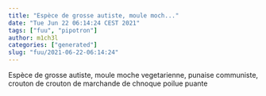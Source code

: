 ```yaml
---
title: "Espèce de grosse autiste, moule moch..."
date: "Tue Jun 22 06:14:24 CEST 2021"
tags: ["fuu", "pipotron"]
author: m1ch3l
categories: ["generated"]
slug: "fuu/2021-06-22-06:14:24"
---
```


Espèce de grosse autiste, moule moche vegetarienne, punaise communiste, crouton de crouton de marchande de chnoque poilue puante
